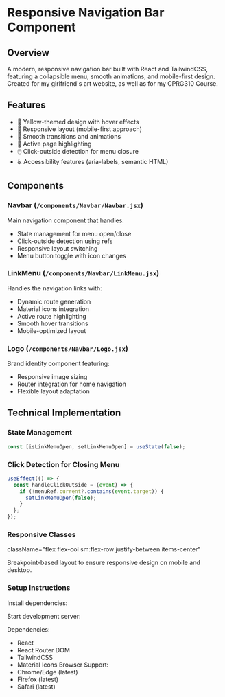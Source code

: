 # Responsive Navigation Bar Component

## Overview
A modern, responsive navigation bar built with React and TailwindCSS, featuring a collapsible menu, smooth animations, and mobile-first design. Created for my girlfriend's art website, as well as for my CPRG310 Course. 

## Features
- 🎨 Yellow-themed design with hover effects
- 📱 Responsive layout (mobile-first approach)
- 🔄 Smooth transitions and animations
- 🎯 Active page highlighting
- 🖱️ Click-outside detection for menu closure
- ♿ Accessibility features (aria-labels, semantic HTML)

## Components

### Navbar (`/components/Navbar/Navbar.jsx`)
Main navigation component that handles:
- State management for menu open/close
- Click-outside detection using refs
- Responsive layout switching
- Menu button toggle with icon changes

### LinkMenu (`/components/Navbar/LinkMenu.jsx`)
Handles the navigation links with:
- Dynamic route generation
- Material icons integration
- Active route highlighting
- Smooth hover transitions
- Mobile-optimized layout

### Logo (`/components/Navbar/Logo.jsx`)
Brand identity component featuring:
- Responsive image sizing
- Router integration for home navigation
- Flexible layout adaptation

## Technical Implementation

### State Management
```jsx
const [isLinkMenuOpen, setLinkMenuOpen] = useState(false);
```

### Click Detection for Closing Menu
```jsx
useEffect(() => {
  const handleClickOutside = (event) => {
    if (!menuRef.current?.contains(event.target)) {
      setLinkMenuOpen(false);
    }
  };
});
```

### Responsive Classes
className="flex flex-col sm:flex-row justify-between items-center"

Breakpoint-based layout to ensure responsive design on mobile and desktop.

### Setup Instructions
Install dependencies:

Start development server:

Dependencies:
- React
- React Router DOM
- TailwindCSS
- Material Icons
Browser Support:
- Chrome/Edge (latest)
- Firefox (latest)
- Safari (latest)
